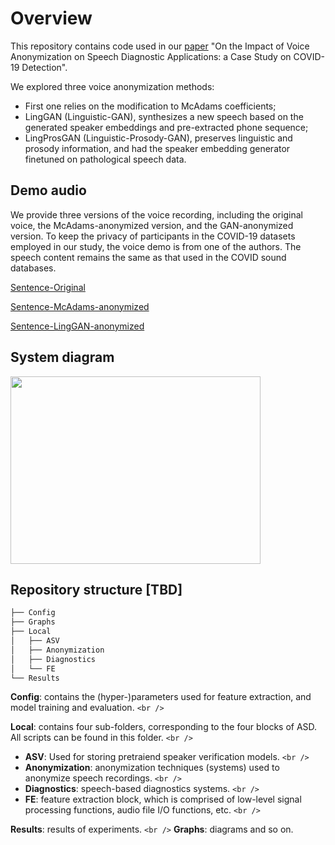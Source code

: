 # Overview

This repository contains code used in our [paper](https://arxiv.org/abs/2304.02181) "On the Impact of Voice Anonymization on Speech Diagnostic Applications: a Case Study on COVID-19 Detection".

We explored three voice anonymization methods: 

- First one relies on the modification to McAdams coefficients;
- LingGAN (Linguistic-GAN), synthesizes a new speech based on the generated speaker embeddings and pre-extracted phone sequence;
- LingProsGAN (Linguistic-Prosody-GAN), preserves linguistic and prosody information, and had the speaker embedding generator finetuned on pathological speech data.

## Demo audio

We provide three versions of the voice recording, including the original voice, the McAdams-anonymized version, and the GAN-anonymized version. To keep the privacy of participants in the COVID-19 datasets employed in our study, the voice demo is from one of the authors. The speech content remains the same as that used in the COVID sound databases.

[Sentence-Original](https://user-images.githubusercontent.com/48067384/229322700-39c734bc-b40f-4f41-8b3c-09240aa2ca39.mp4)

[Sentence-McAdams-anonymized](https://user-images.githubusercontent.com/48067384/229322711-95a2c666-a71a-41f5-ab80-0452cbb0b09f.mp4)

[Sentence-LingGAN-anonymized
](https://user-images.githubusercontent.com/48067384/229322716-44d8ef45-a2d0-4313-860e-aee18a9a9317.mp4)

## System diagram

<img src="https://user-images.githubusercontent.com/48067384/229264462-fcfe46ee-969d-4e9e-8ecc-d1682e44ee81.png" width="400" height="300">

## Repository structure [TBD]

```bash
├── Config
├── Graphs
├── Local
│   ├── ASV
│   ├── Anonymization
│   ├── Diagnostics
│   └── FE
└── Results
```

**Config**: contains the (hyper-)parameters used for feature extraction, and model training and evaluation. `<br />`

**Local**: contains four sub-folders, corresponding to the four blocks of ASD. All scripts can be found in this folder.  `<br />`

- **ASV**: Used for storing pretraiend speaker verification models. `<br />`
- **Anonymization**: anonymization techniques (systems) used to anonymize speech recordings. `<br />`
- **Diagnostics**: speech-based diagnostics systems. `<br />`
- **FE**: feature extraction block, which is comprised of low-level signal processing functions, audio file I/O functions, etc. `<br />`

**Results**: results of experiments. `<br />`
**Graphs**: diagrams and so on.
